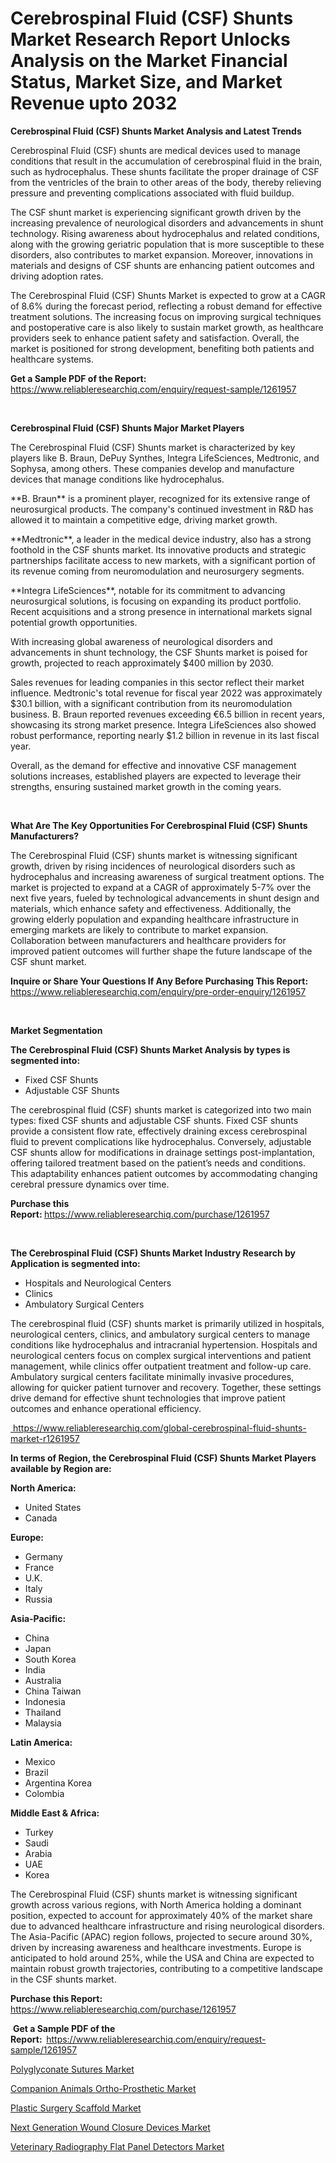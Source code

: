 <p><h1>Cerebrospinal Fluid (CSF) Shunts Market Research Report Unlocks Analysis on the Market Financial Status, Market Size, and Market Revenue upto 2032</h1></p><p><strong>Cerebrospinal Fluid (CSF) Shunts Market Analysis and Latest Trends</strong></p>
<p><p>Cerebrospinal Fluid (CSF) shunts are medical devices used to manage conditions that result in the accumulation of cerebrospinal fluid in the brain, such as hydrocephalus. These shunts facilitate the proper drainage of CSF from the ventricles of the brain to other areas of the body, thereby relieving pressure and preventing complications associated with fluid buildup. </p><p>The CSF shunt market is experiencing significant growth driven by the increasing prevalence of neurological disorders and advancements in shunt technology. Rising awareness about hydrocephalus and related conditions, along with the growing geriatric population that is more susceptible to these disorders, also contributes to market expansion. Moreover, innovations in materials and designs of CSF shunts are enhancing patient outcomes and driving adoption rates.</p><p>The Cerebrospinal Fluid (CSF) Shunts Market is expected to grow at a CAGR of 8.6% during the forecast period, reflecting a robust demand for effective treatment solutions. The increasing focus on improving surgical techniques and postoperative care is also likely to sustain market growth, as healthcare providers seek to enhance patient safety and satisfaction. Overall, the market is positioned for strong development, benefiting both patients and healthcare systems.</p></p>
<p><strong>Get a Sample PDF of the Report:&nbsp;</strong> <a href="https://www.reliableresearchiq.com/enquiry/request-sample/1261957?utm_campaign=1170&utm_medium=2&utm_source=Github&utm_content=ia&utm_term=04032025&utm_id=cerebrospinal-fluid-csf-shunts">https://www.reliableresearchiq.com/enquiry/request-sample/1261957</a></p>
<p>&nbsp;</p>
<p><strong>Cerebrospinal Fluid (CSF) Shunts Major Market Players</strong></p>
<p><p>The Cerebrospinal Fluid (CSF) Shunts market is characterized by key players like B. Braun, DePuy Synthes, Integra LifeSciences, Medtronic, and Sophysa, among others. These companies develop and manufacture devices that manage conditions like hydrocephalus. </p><p>**B. Braun** is a prominent player, recognized for its extensive range of neurosurgical products. The company's continued investment in R&D has allowed it to maintain a competitive edge, driving market growth. </p><p>**Medtronic**, a leader in the medical device industry, also has a strong foothold in the CSF shunts market. Its innovative products and strategic partnerships facilitate access to new markets, with a significant portion of its revenue coming from neuromodulation and neurosurgery segments. </p><p>**Integra LifeSciences**, notable for its commitment to advancing neurosurgical solutions, is focusing on expanding its product portfolio. Recent acquisitions and a strong presence in international markets signal potential growth opportunities.</p><p>With increasing global awareness of neurological disorders and advancements in shunt technology, the CSF Shunts market is poised for growth, projected to reach approximately $400 million by 2030.</p><p>Sales revenues for leading companies in this sector reflect their market influence. Medtronic's total revenue for fiscal year 2022 was approximately $30.1 billion, with a significant contribution from its neuromodulation business. B. Braun reported revenues exceeding €6.5 billion in recent years, showcasing its strong market presence. Integra LifeSciences also showed robust performance, reporting nearly $1.2 billion in revenue in its last fiscal year.</p><p>Overall, as the demand for effective and innovative CSF management solutions increases, established players are expected to leverage their strengths, ensuring sustained market growth in the coming years.</p></p>
<p>&nbsp;</p>
<p><strong>What Are The Key Opportunities For Cerebrospinal Fluid (CSF) Shunts Manufacturers?</strong></p>
<p><p>The Cerebrospinal Fluid (CSF) shunts market is witnessing significant growth, driven by rising incidences of neurological disorders such as hydrocephalus and increasing awareness of surgical treatment options. The market is projected to expand at a CAGR of approximately 5-7% over the next five years, fueled by technological advancements in shunt design and materials, which enhance safety and effectiveness. Additionally, the growing elderly population and expanding healthcare infrastructure in emerging markets are likely to contribute to market expansion. Collaboration between manufacturers and healthcare providers for improved patient outcomes will further shape the future landscape of the CSF shunt market.</p></p>
<p><strong>Inquire or Share Your Questions If Any Before Purchasing This Report:</strong> <a href="https://www.reliableresearchiq.com/enquiry/pre-order-enquiry/1261957?utm_campaign=1170&utm_medium=2&utm_source=Github&utm_content=ia&utm_term=04032025&utm_id=cerebrospinal-fluid-csf-shunts">https://www.reliableresearchiq.com/enquiry/pre-order-enquiry/1261957</a></p>
<p>&nbsp;</p>
<p><strong>Market Segmentation</strong></p>
<p><strong>The Cerebrospinal Fluid (CSF) Shunts Market Analysis by types is segmented into:</strong></p>
<p><ul><li>Fixed CSF Shunts</li><li>Adjustable CSF Shunts</li></ul></p>
<p><p>The cerebrospinal fluid (CSF) shunts market is categorized into two main types: fixed CSF shunts and adjustable CSF shunts. Fixed CSF shunts provide a consistent flow rate, effectively draining excess cerebrospinal fluid to prevent complications like hydrocephalus. Conversely, adjustable CSF shunts allow for modifications in drainage settings post-implantation, offering tailored treatment based on the patient’s needs and conditions. This adaptability enhances patient outcomes by accommodating changing cerebral pressure dynamics over time.</p></p>
<p><strong>Purchase this Report:&nbsp;</strong><a href="https://www.reliableresearchiq.com/purchase/1261957?utm_campaign=1170&utm_medium=2&utm_source=Github&utm_content=ia&utm_term=04032025&utm_id=cerebrospinal-fluid-csf-shunts">https://www.reliableresearchiq.com/purchase/1261957</a></p>
<p>&nbsp;</p>
<p><strong>The Cerebrospinal Fluid (CSF) Shunts Market Industry Research by Application is segmented into:</strong></p>
<p><ul><li>Hospitals and Neurological Centers</li><li>Clinics</li><li>Ambulatory Surgical Centers</li></ul></p>
<p><p>The cerebrospinal fluid (CSF) shunts market is primarily utilized in hospitals, neurological centers, clinics, and ambulatory surgical centers to manage conditions like hydrocephalus and intracranial hypertension. Hospitals and neurological centers focus on complex surgical interventions and patient management, while clinics offer outpatient treatment and follow-up care. Ambulatory surgical centers facilitate minimally invasive procedures, allowing for quicker patient turnover and recovery. Together, these settings drive demand for effective shunt technologies that improve patient outcomes and enhance operational efficiency.</p></p>
<p><a href="https://www.reliableresearchiq.com/global-cerebrospinal-fluid-shunts-market-r1261957?utm_campaign=1170&utm_medium=2&utm_source=Github&utm_content=ia&utm_term=04032025&utm_id=cerebrospinal-fluid-csf-shunts">&nbsp;https://www.reliableresearchiq.com/global-cerebrospinal-fluid-shunts-market-r1261957</a></p>
<p><strong>In terms of Region, the Cerebrospinal Fluid (CSF) Shunts Market Players available by Region are:</strong></p>
<p>
    <p> <strong> North America: </strong>
        <ul>
            <li>United States</li>
            <li>Canada</li>
        </ul>
        </p> 
    <p> <strong> Europe: </strong>
        <ul>
            <li>Germany</li>
            <li>France</li>
            <li>U.K.</li>
            <li>Italy</li>
            <li>Russia</li>
        </ul>
        </p> 
    <p> <strong> Asia-Pacific: </strong>
        <ul>
            <li>China</li>
            <li>Japan</li>
            <li>South Korea</li>
            <li>India</li>
            <li>Australia</li>
            <li>China Taiwan</li>
            <li>Indonesia</li>
            <li>Thailand</li>
            <li>Malaysia</li>
        </ul>
        </p> 
    <p> <strong> Latin America: </strong>
        <ul>
            <li>Mexico</li>
            <li>Brazil</li>
            <li>Argentina Korea</li>
            <li>Colombia</li>
        </ul>
        </p> 
    <p> <strong> Middle East & Africa: </strong>
        <ul>
            <li>Turkey</li>
            <li>Saudi</li>
            <li>Arabia</li>
            <li>UAE</li>
            <li>Korea</li>
        </ul>
    </p>
    </p>
<p><p>The Cerebrospinal Fluid (CSF) shunts market is witnessing significant growth across various regions, with North America holding a dominant position, expected to account for approximately 40% of the market share due to advanced healthcare infrastructure and rising neurological disorders. The Asia-Pacific (APAC) region follows, projected to secure around 30%, driven by increasing awareness and healthcare investments. Europe is anticipated to hold around 25%, while the USA and China are expected to maintain robust growth trajectories, contributing to a competitive landscape in the CSF shunts market.</p></p>
<p><strong>Purchase this Report: </strong><a href="https://www.reliableresearchiq.com/purchase/1261957?utm_campaign=1170&utm_medium=2&utm_source=Github&utm_content=ia&utm_term=04032025&utm_id=cerebrospinal-fluid-csf-shunts">https://www.reliableresearchiq.com/purchase/1261957</a></p>
<p>&nbsp;<strong>Get a Sample PDF of the Report:&nbsp;&nbsp;</strong><a href="https://www.reliableresearchiq.com/enquiry/request-sample/1261957?utm_campaign=1170&utm_medium=2&utm_source=Github&utm_content=ia&utm_term=04032025&utm_id=cerebrospinal-fluid-csf-shunts">https://www.reliableresearchiq.com/enquiry/request-sample/1261957</a></p>
<p><strong></strong></p>
<p><p><a href="https://github.com/vandelmanize/Market-Research-Report-List-1/blob/main/polyglyconate-sutures-market.md?utm_campaign=1170&utm_medium=2&utm_source=Github&utm_content=ia&utm_term=04032025&utm_id=cerebrospinal-fluid-csf-shunts">Polyglyconate Sutures Market</a></p><p><a href="https://github.com/lazorsauraw9/Market-Research-Report-List-1/blob/main/companion-animals-ortho-prosthetic-market.md?utm_campaign=1170&utm_medium=2&utm_source=Github&utm_content=ia&utm_term=04032025&utm_id=cerebrospinal-fluid-csf-shunts">Companion Animals Ortho-Prosthetic Market</a></p><p><a href="https://github.com/kecixayaab/Market-Research-Report-List-1/blob/main/plastic-surgery-scaffold-market.md?utm_campaign=1170&utm_medium=2&utm_source=Github&utm_content=ia&utm_term=04032025&utm_id=cerebrospinal-fluid-csf-shunts">Plastic Surgery Scaffold Market</a></p><p><a href="https://github.com/gilerzelko7a/Market-Research-Report-List-1/blob/main/next-generation-wound-closure-devices-market.md?utm_campaign=1170&utm_medium=2&utm_source=Github&utm_content=ia&utm_term=04032025&utm_id=cerebrospinal-fluid-csf-shunts">Next Generation Wound Closure Devices Market</a></p><p><a href="https://github.com/sentoljinqiu/Market-Research-Report-List-1/blob/main/veterinary-radiography-flat-panel-detectors-market.md?utm_campaign=1170&utm_medium=2&utm_source=Github&utm_content=ia&utm_term=04032025&utm_id=cerebrospinal-fluid-csf-shunts">Veterinary Radiography Flat Panel Detectors Market</a></p></p>